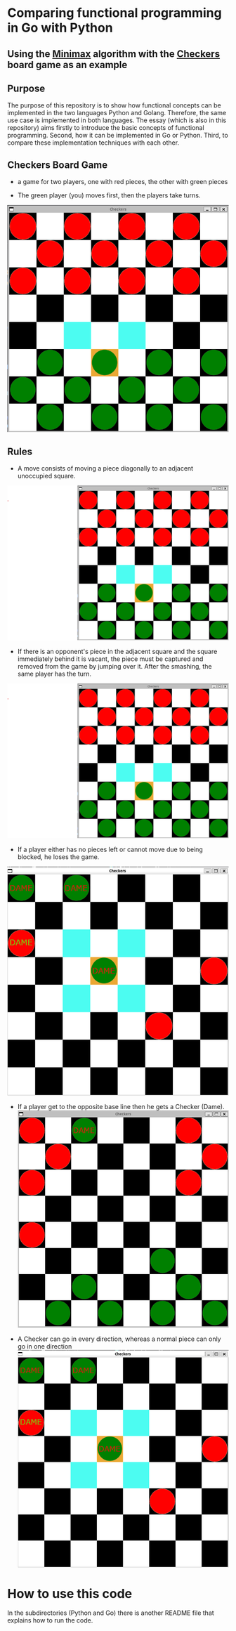# Comparing functional programming in Go with Python
## Using the [Minimax](https://de.wikipedia.org/wiki/Minimax-Algorithmus) algorithm with the [Checkers](https://en.wikipedia.org/wiki/Checkers) board game as an example 

## Purpose
The purpose of this repository is to show how functional concepts can be implemented in the two languages Python and Golang. Therefore, the same use case is implemented in both languages. 
The essay (which is also in this repository) aims firstly to introduce the basic concepts of functional programming. Second, how it can be implemented in Go or Python. Third, to compare these implementation techniques with each other.  


## Checkers Board Game
- a game for two players, one with red pieces, the other with green pieces

- The green player (you) moves first, then the players take turns. 

![Starting a game](pictures_readme/Startgame.png)

## Rules


- A move consists of moving a piece diagonally to an adjacent unoccupied square. 

![Possible Moves](pictures_readme/normal_move.png)



- If there is an opponent's piece in the adjacent square and the square immediately behind it is vacant, the piece must be captured and removed from the game by jumping over it. After the smashing, the same player has the turn.

![Smashing a Piece](pictures_readme/smashing.png)

- If a player either has no pieces left or cannot move due to being blocked, he loses the game.

![Losing](pictures_readme/losing.png)

- If a player get to the opposite base line then he gets a Checker (Dame). 
![Dame](pictures_readme/dame.png)


- A Checker can go in every direction, whereas a normal piece can only go 
in one direction
![Dame Move](pictures_readme/dame_move.png)
# How to use this code 

In the subdirectories (Python and Go) there is another README file that explains how to run the code. 